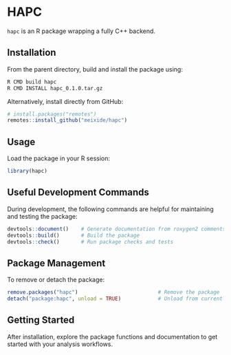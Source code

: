 # HAPC

`hapc` is an R package wrapping a fully C++ backend. 

## Installation

From the parent directory, build and install the package using:

```bash
R CMD build hapc
R CMD INSTALL hapc_0.1.0.tar.gz
```

Alternatively, install directly from GitHub:

```r
# install.packages("remotes")
remotes::install_github("meixide/hapc")
```

## Usage

Load the package in your R session:

```r
library(hapc)
```

## Useful Development Commands

During development, the following commands are helpful for maintaining and testing the package:

```r
devtools::document()    # Generate documentation from roxygen2 comments
devtools::build()       # Build the package
devtools::check()       # Run package checks and tests
```

## Package Management

To remove or detach the package:

```r
remove.packages("hapc")                          # Remove the package
detach("package:hapc", unload = TRUE)            # Unload from current session
```

## Getting Started

After installation, explore the package functions and documentation to get started with your analysis workflows.
